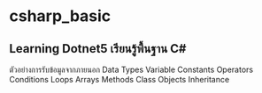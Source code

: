# csharp_basic
Learning Dotnet5
เรียนรู้พื้นฐาน C#
---
ตัวอย่างการรับข้อมูลจากภายนอก
Data Types
Variable
Constants
Operators
Conditions
Loops
Arrays
Methods
Class
Objects
Inheritance